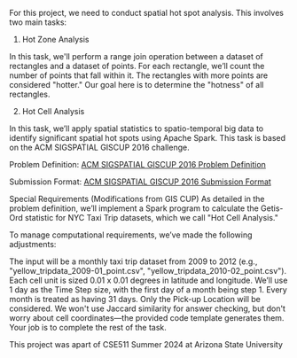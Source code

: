 For this project, we need to conduct spatial hot spot analysis. This involves two main tasks:

1. Hot Zone Analysis

  In this task, we'll perform a range join operation between a dataset of rectangles and a dataset of points. For each rectangle, we’ll count the number of points that fall within it. The rectangles with more points are considered "hotter." Our goal here is to determine the "hotness" of all rectangles.

2. Hot Cell Analysis

  In this task, we’ll apply spatial statistics to spatio-temporal big data to identify significant spatial hot spots using Apache Spark. This task is based on the ACM SIGSPATIAL GISCUP 2016 challenge.

Problem Definition: [ACM SIGSPATIAL GISCUP 2016 Problem Definition](http://sigspatial2016.sigspatial.org/giscup2016/problem)

Submission Format: [ACM SIGSPATIAL GISCUP 2016 Submission Format](http://sigspatial2016.sigspatial.org/giscup2016/submit)

Special Requirements (Modifications from GIS CUP)
As detailed in the problem definition, we’ll implement a Spark program to calculate the Getis-Ord statistic for NYC Taxi Trip datasets, which we call "Hot Cell Analysis."

To manage computational requirements, we’ve made the following adjustments:

The input will be a monthly taxi trip dataset from 2009 to 2012 (e.g., "yellow_tripdata_2009-01_point.csv", "yellow_tripdata_2010-02_point.csv").
Each cell unit is sized 0.01 x 0.01 degrees in latitude and longitude.
We’ll use 1 day as the Time Step size, with the first day of a month being step 1. Every month is treated as having 31 days.
Only the Pick-up Location will be considered.
We won't use Jaccard similarity for answer checking, but don't worry about cell coordinates—the provided code template generates them. Your job is to complete the rest of the task.

This project was apart of CSE511 Summer 2024 at Arizona State University
